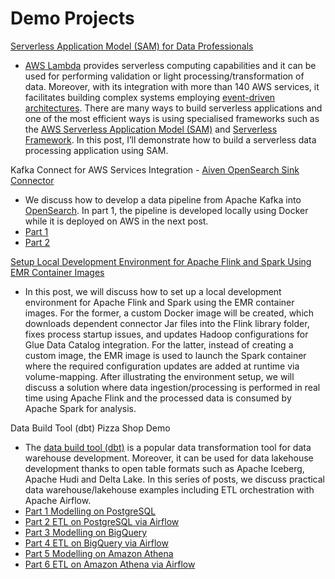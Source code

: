 # Demo Projects

[Serverless Application Model (SAM) for Data Professionals](https://jaehyeon.me/blog/2022-07-18-sam-for-data-professionals/)

- [AWS Lambda](https://aws.amazon.com/lambda/) provides serverless computing capabilities and it can be used for performing validation or light processing/transformation of data. Moreover, with its integration with more than 140 AWS services, it facilitates building complex systems employing [event-driven architectures](https://docs.aws.amazon.com/lambda/latest/operatorguide/event-driven-architectures.html). There are many ways to build serverless applications and one of the most efficient ways is using specialised frameworks such as the [AWS Serverless Application Model (SAM)](https://aws.amazon.com/serverless/sam/) and [Serverless Framework](https://www.serverless.com/framework/docs). In this post, I’ll demonstrate how to build a serverless data processing application using SAM.

Kafka Connect for AWS Services Integration - [Aiven OpenSearch Sink Connector](https://github.com/Aiven-Open/opensearch-connector-for-apache-kafka)

- We discuss how to develop a data pipeline from Apache Kafka into [OpenSearch](https://opensearch.org/). In part 1, the pipeline is developed locally using Docker while it is deployed on AWS in the next post.
- [Part 1](https://jaehyeon.me/blog/2023-10-23-kafka-connect-for-aws-part-4/)
- [Part 2](https://jaehyeon.me/blog/2023-10-30-kafka-connect-for-aws-part-5/)

[Setup Local Development Environment for Apache Flink and Spark Using EMR Container Images](https://jaehyeon.me/blog/2023-12-07-flink-spark-local-dev/)

- In this post, we will discuss how to set up a local development environment for Apache Flink and Spark using the EMR container images. For the former, a custom Docker image will be created, which downloads dependent connector Jar files into the Flink library folder, fixes process startup issues, and updates Hadoop configurations for Glue Data Catalog integration. For the latter, instead of creating a custom image, the EMR image is used to launch the Spark container where the required configuration updates are added at runtime via volume-mapping. After illustrating the environment setup, we will discuss a solution where data ingestion/processing is performed in real time using Apache Flink and the processed data is consumed by Apache Spark for analysis.

Data Build Tool (dbt) Pizza Shop Demo

- The [data build tool (dbt)](https://docs.getdbt.com/docs/introduction) is a popular data transformation tool for data warehouse development. Moreover, it can be used for data lakehouse development thanks to open table formats such as Apache Iceberg, Apache Hudi and Delta Lake. In this series of posts, we discuss practical data warehouse/lakehouse examples including ETL orchestration with Apache Airflow.
- [Part 1 Modelling on PostgreSQL](https://jaehyeon.me/blog/2024-01-18-dbt-pizza-shop-1/)
- [Part 2 ETL on PostgreSQL via Airflow](https://jaehyeon.me/blog/2024-01-25-dbt-pizza-shop-2)
- [Part 3 Modelling on BigQuery](https://jaehyeon.me/blog/2024-02-08-dbt-pizza-shop-3)
- [Part 4 ETL on BigQuery via Airflow](https://jaehyeon.me/blog/2024-02-22-dbt-pizza-shop-4)
- [Part 5 Modelling on Amazon Athena](https://jaehyeon.me/blog/2024-03-07-dbt-pizza-shop-5)
- [Part 6 ETL on Amazon Athena via Airflow](https://jaehyeon.me/blog/2024-03-14-dbt-pizza-shop-6)
